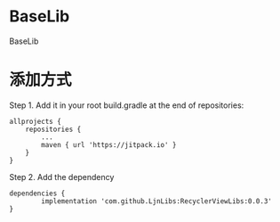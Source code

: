# BaseLib
BaseLib

# 添加方式

Step 1. Add it in your root build.gradle at the end of repositories:

	allprojects {
		repositories {
			...
			maven { url 'https://jitpack.io' }
		}
	}
Step 2. Add the dependency

	dependencies {
	        implementation 'com.github.LjnLibs:RecyclerViewLibs:0.0.3'
	}
